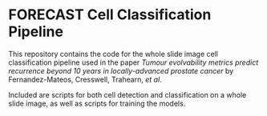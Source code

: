 # FORECAST Cell Classification Pipeline

This repository contains the code for the whole slide image cell classification pipeline used in the paper *Tumour evolvability metrics predict recurrence beyond 10 years in locally-advanced prostate cancer* by Fernandez-Mateos, Cresswell, Trahearn, *et al*.

Included are scripts for both cell detection and classification on a whole slide image, as well as scripts for training the models.
